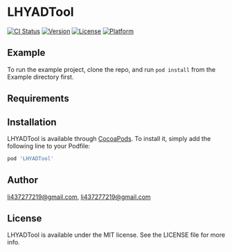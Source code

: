 # LHYADTool

[![CI Status](https://img.shields.io/travis/li437277219@gmail.com/LHYADTool.svg?style=flat)](https://travis-ci.org/li437277219@gmail.com/LHYADTool)
[![Version](https://img.shields.io/cocoapods/v/LHYADTool.svg?style=flat)](https://cocoapods.org/pods/LHYADTool)
[![License](https://img.shields.io/cocoapods/l/LHYADTool.svg?style=flat)](https://cocoapods.org/pods/LHYADTool)
[![Platform](https://img.shields.io/cocoapods/p/LHYADTool.svg?style=flat)](https://cocoapods.org/pods/LHYADTool)

## Example

To run the example project, clone the repo, and run `pod install` from the Example directory first.

## Requirements

## Installation

LHYADTool is available through [CocoaPods](https://cocoapods.org). To install
it, simply add the following line to your Podfile:

```ruby
pod 'LHYADTool'
```

## Author

li437277219@gmail.com, li437277219@gmail.com

## License

LHYADTool is available under the MIT license. See the LICENSE file for more info.
